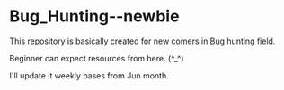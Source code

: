 # Bug_Hunting--newbie

This repository is basically created for new comers in Bug hunting field.

Beginner can expect resources from here.  (^_^)

I'll update it weekly bases from Jun month.
